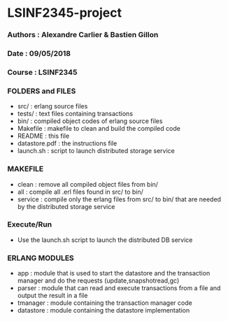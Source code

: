 # LSINF2345-project

### Authors	: Alexandre Carlier & Bastien Gillon
### Date	: 09/05/2018
### Course	: LSINF2345



### FOLDERS and FILES
 - src/ 			: erlang source files
 - tests/			: text files containing transactions
 - bin/ 			: compiled object codes of erlang source files
 - Makefile			: makefile to clean and build the compiled code
 - README			: this file
 - datastore.pdf	: the instructions file
 - launch.sh		: script to launch distributed storage service

### MAKEFILE
 - clean	: remove all compiled object files from bin/
 - all		: compile all .erl files found in src/ to bin/
 - service	: compile only the erlang files from src/ to bin/ that are needed by the distributed storage service

### Execute/Run
 - Use the launch.sh script to launch the distributed DB service
 
 
### ERLANG MODULES
 - app			: module that is used to start the datastore and the transaction manager and do the requests (update,snapshotread,gc)
 - parser		: module that can read and execute transactions from a file and output the result in a file
 - tmanager		: module containing the transaction manager code
 - datastore	: module containing the datastore implementation

